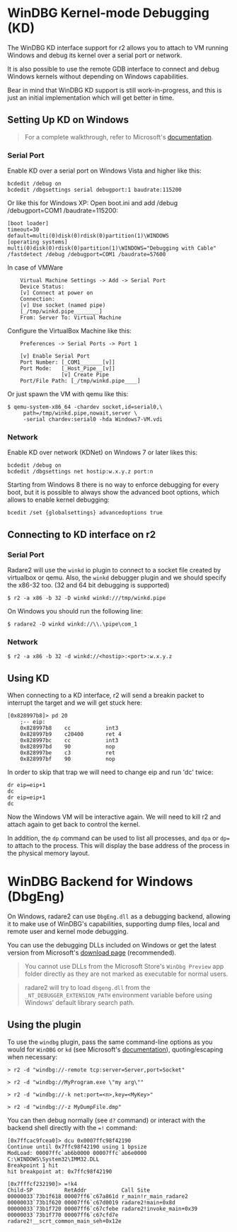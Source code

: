 # WinDBG Kernel-mode Debugging (KD)

The WinDBG KD interface support for r2 allows you to attach to VM running
Windows and debug its kernel over a serial port or network.

It is also possible to use the remote GDB interface to connect and
debug Windows kernels without depending on Windows capabilities.

Bear in mind that WinDBG KD support is still work-in-progress, and this is
just an initial implementation which will get better in time.

## Setting Up KD on Windows

> For a complete walkthrough, refer to Microsoft's [documentation](https://docs.microsoft.com/en-us/windows-hardware/drivers/debugger/setting-up-kernel-mode-debugging-in-windbg--cdb--or-ntsd).

### Serial Port
Enable KD over a serial port on Windows Vista and higher like this:

```
bcdedit /debug on
bcdedit /dbgsettings serial debugport:1 baudrate:115200
```

Or like this for Windows XP:
	Open boot.ini and add /debug /debugport=COM1 /baudrate=115200:
```
[boot loader]
timeout=30
default=multi(0)disk(0)rdisk(0)partition(1)\WINDOWS
[operating systems]
multi(0)disk(0)rdisk(0)partition(1)\WINDOWS="Debugging with Cable" /fastdetect /debug /debugport=COM1 /baudrate=57600
```
In case of VMWare
```
	Virtual Machine Settings -> Add -> Serial Port
	Device Status:
	[v] Connect at power on
	Connection:
	[v] Use socket (named pipe)
	[_/tmp/winkd.pipe________]
	From: Server To: Virtual Machine
```
Configure the VirtualBox Machine like this:
```
    Preferences -> Serial Ports -> Port 1

    [v] Enable Serial Port
    Port Number: [_COM1_______[v]]
    Port Mode:   [_Host_Pipe__[v]]
                 [v] Create Pipe
    Port/File Path: [_/tmp/winkd.pipe____]
```
Or just spawn the VM with qemu like this:
```
$ qemu-system-x86_64 -chardev socket,id=serial0,\
     path=/tmp/winkd.pipe,nowait,server \
     -serial chardev:serial0 -hda Windows7-VM.vdi
```

### Network
Enable KD over network (KDNet) on Windows 7 or later likes this:
```
bcdedit /debug on
bcdedit /dbgsettings net hostip:w.x.y.z port:n
```
Starting from Windows 8 there is no way to enforce debugging
for every boot, but it is possible to always show the advanced boot options,
which allows to enable kernel debugging:
```
bcedit /set {globalsettings} advancedoptions true
```

## Connecting to KD interface on r2

### Serial Port
Radare2 will use the `winkd` io plugin to connect to a socket file
created by virtualbox or qemu. Also, the `winkd` debugger plugin and
we should specify the x86-32 too. (32 and 64 bit debugging is supported)
```
$ r2 -a x86 -b 32 -D winkd winkd:///tmp/winkd.pipe
```

On Windows you should run the following line:
```
$ radare2 -D winkd winkd://\\.\pipe\com_1
```

### Network
```
$ r2 -a x86 -b 32 -d winkd://<hostip>:<port>:w.x.y.z
```

## Using KD
When connecting to a KD interface, r2 will send a breakin packet to interrupt
the target and we will get stuck here:
```
[0x828997b8]> pd 20
	;-- eip:
	0x828997b8    cc           int3
	0x828997b9    c20400       ret 4
	0x828997bc    cc           int3
	0x828997bd    90           nop
	0x828997be    c3           ret
    0x828997bf    90           nop
```

In order to skip that trap we will need to change eip and run 'dc' twice:
```
dr eip=eip+1
dc
dr eip=eip+1
dc
```
Now the Windows VM will be interactive again. We will need to kill r2 and
attach again to get back to control the kernel.

In addition, the `dp` command can be used to list all processes, and
`dpa` or `dp=` to attach to the process. This will display the base
address of the process in the physical memory layout.

# WinDBG Backend for Windows (DbgEng)

On Windows, radare2 can use `DbgEng.dll` as a debugging backend,
allowing it to make use of WinDBG's capabilities, supporting dump files,
local and remote user and kernel mode debugging.

You can use the debugging DLLs included on Windows or get the latest version from Microsoft's [download page](https://docs.microsoft.com/en-us/windows-hardware/drivers/debugger/debugger-download-tools) (recommended).

> You cannot use DLLs from the Microsoft Store's `WinDbg Preview` app folder directly as they are not marked as executable for normal users.

> radare2 will try to load `dbgeng.dll` from the `_NT_DEBUGGER_EXTENSION_PATH` environment variable before using Windows' default library search path.

## Using the plugin

To use the `windbg` plugin, pass the same command-line options as you would for `WinDBG` or `kd` (see Microsoft's [documentation](https://docs.microsoft.com/en-us/windows-hardware/drivers/debugger/windbg-command-line-options)), quoting/escaping when necessary:

```
> r2 -d "windbg://-remote tcp:server=Server,port=Socket"
```
```
> r2 -d "windbg://MyProgram.exe \"my arg\""
```
```
> r2 -d "windbg://-k net:port=<n>,key=<MyKey>"
```
```
> r2 -d "windbg://-z MyDumpFile.dmp"
```

You can then debug normally (see `d?` command) or interact with the backend shell directly with the `=!` command:

```
[0x7ffcac9fcea0]> dcu 0x0007ffc98f42190
Continue until 0x7ffc98f42190 using 1 bpsize
ModLoad: 00007ffc`ab6b0000 00007ffc`ab6e0000   C:\WINDOWS\System32\IMM32.DLL
Breakpoint 1 hit
hit breakpoint at: 0x7ffc98f42190

[0x7fffcf232190]> =!k4
Child-SP          RetAddr           Call Site
00000033`73b1f618 00007ff6`c67a861d r_main!r_main_radare2
00000033`73b1f620 00007ff6`c67d0019 radare2!main+0x8d
00000033`73b1f720 00007ff6`c67cfebe radare2!invoke_main+0x39
00000033`73b1f770 00007ff6`c67cfd7e radare2!__scrt_common_main_seh+0x12e
```
